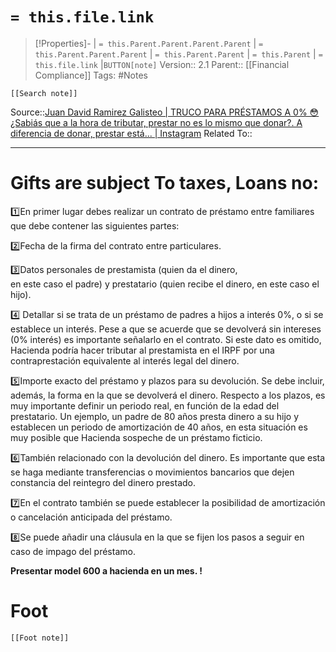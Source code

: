 # `= this.file.link`
>[!Properties]- | `= this.Parent.Parent.Parent.Parent` |  `= this.Parent.Parent.Parent` | `= this.Parent.Parent` | `= this.Parent` | `= this.file.link` |`BUTTON[note]` 
>Version:: 2.1
>Parent:: [[Financial Compliance]]
>Tags: #Notes
```meta-bind-embed
[[Search note]]
```
Source::[Juan David Ramirez Galisteo \| TRUCO PARA PRÉSTAMOS A 0% 😳 ¿Sabiás que a la hora de tributar, prestar no es lo mismo que donar?. A diferencia de donar, prestar está... \| Instagram](https://www.instagram.com/reel/C_YjFf1t3a7/)
Related To::
***
# Gifts are subject To taxes, Loans no:

1️⃣En primer lugar debes realizar un contrato de préstamo entre familiares que debe contener las siguientes partes:  
  
2️⃣Fecha de la firma del contrato entre particulares.  
  
3️⃣Datos personales de prestamista (quien da el dinero,  
en este caso el padre) y prestatario (quien recibe el dinero, en este caso el hijo).  
  
4️⃣ Detallar si se trata de un préstamo de padres a hijos a interés 0%, o si se establece un interés. Pese a que se acuerde que se devolverá sin intereses (0% interés) es importante señalarlo en el contrato. Si este dato es omitido, Hacienda podría hacer tributar al prestamista en el IRPF por una contraprestación equivalente al interés legal del dinero.  
  
5️⃣Importe exacto del préstamo y plazos para su devolución. Se debe incluir, además, la forma en la que se devolverá el dinero. Respecto a los plazos, es muy importante definir un periodo real, en función de la edad del prestatario. Un ejemplo, un padre de 80 años presta dinero a su hijo y establecen un periodo de amortización de 40 años, en esta situación es muy posible que Hacienda sospeche de un préstamo ficticio.  
  
6️⃣También relacionado con la devolución del dinero. Es importante que esta se haga mediante transferencias o movimientos bancarios que dejen constancia del reintegro del dinero prestado.  
  
7️⃣En el contrato también se puede establecer la posibilidad de amortización o cancelación anticipada del préstamo.  
  
8️⃣Se puede añadir una cláusula en la que se fijen los pasos a seguir en caso de impago del préstamo.

**Presentar model 600 a hacienda en un mes. !**





# Foot
```meta-bind-embed
[[Foot note]]
``` 